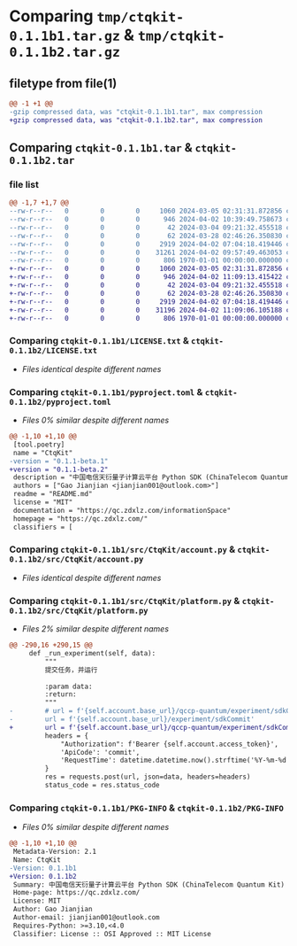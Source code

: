 # Comparing `tmp/ctqkit-0.1.1b1.tar.gz` & `tmp/ctqkit-0.1.1b2.tar.gz`

## filetype from file(1)

```diff
@@ -1 +1 @@
-gzip compressed data, was "ctqkit-0.1.1b1.tar", max compression
+gzip compressed data, was "ctqkit-0.1.1b2.tar", max compression
```

## Comparing `ctqkit-0.1.1b1.tar` & `ctqkit-0.1.1b2.tar`

### file list

```diff
@@ -1,7 +1,7 @@
--rw-r--r--   0        0        0     1060 2024-03-05 02:31:31.872856 ctqkit-0.1.1b1/LICENSE.txt
--rw-r--r--   0        0        0      946 2024-04-02 10:39:49.758673 ctqkit-0.1.1b1/pyproject.toml
--rw-r--r--   0        0        0       42 2024-03-04 09:21:32.455518 ctqkit-0.1.1b1/README.md
--rw-r--r--   0        0        0       62 2024-03-28 02:46:26.350830 ctqkit-0.1.1b1/src/CtqKit/__init__.py
--rw-r--r--   0        0        0     2919 2024-04-02 07:04:18.419446 ctqkit-0.1.1b1/src/CtqKit/account.py
--rw-r--r--   0        0        0    31261 2024-04-02 09:57:49.463053 ctqkit-0.1.1b1/src/CtqKit/platform.py
--rw-r--r--   0        0        0      806 1970-01-01 00:00:00.000000 ctqkit-0.1.1b1/PKG-INFO
+-rw-r--r--   0        0        0     1060 2024-03-05 02:31:31.872856 ctqkit-0.1.1b2/LICENSE.txt
+-rw-r--r--   0        0        0      946 2024-04-02 11:09:13.415422 ctqkit-0.1.1b2/pyproject.toml
+-rw-r--r--   0        0        0       42 2024-03-04 09:21:32.455518 ctqkit-0.1.1b2/README.md
+-rw-r--r--   0        0        0       62 2024-03-28 02:46:26.350830 ctqkit-0.1.1b2/src/CtqKit/__init__.py
+-rw-r--r--   0        0        0     2919 2024-04-02 07:04:18.419446 ctqkit-0.1.1b2/src/CtqKit/account.py
+-rw-r--r--   0        0        0    31196 2024-04-02 11:09:06.105188 ctqkit-0.1.1b2/src/CtqKit/platform.py
+-rw-r--r--   0        0        0      806 1970-01-01 00:00:00.000000 ctqkit-0.1.1b2/PKG-INFO
```

### Comparing `ctqkit-0.1.1b1/LICENSE.txt` & `ctqkit-0.1.1b2/LICENSE.txt`

 * *Files identical despite different names*

### Comparing `ctqkit-0.1.1b1/pyproject.toml` & `ctqkit-0.1.1b2/pyproject.toml`

 * *Files 0% similar despite different names*

```diff
@@ -1,10 +1,10 @@
 [tool.poetry]
 name = "CtqKit"
-version = "0.1.1-beta.1"
+version = "0.1.1-beta.2"
 description = "中国电信天衍量子计算云平台 Python SDK (ChinaTelecom Quantum Kit)"
 authors = ["Gao Jianjian <jianjian001@outlook.com>"]
 readme = "README.md"
 license = "MIT"
 documentation = "https://qc.zdxlz.com/informationSpace"
 homepage = "https://qc.zdxlz.com/"
 classifiers = [
```

### Comparing `ctqkit-0.1.1b1/src/CtqKit/account.py` & `ctqkit-0.1.1b2/src/CtqKit/account.py`

 * *Files identical despite different names*

### Comparing `ctqkit-0.1.1b1/src/CtqKit/platform.py` & `ctqkit-0.1.1b2/src/CtqKit/platform.py`

 * *Files 2% similar despite different names*

```diff
@@ -290,16 +290,15 @@
     def _run_experiment(self, data):
         """
         提交任务，并运行
 
         :param data:
         :return:
         """
-        # url = f'{self.account.base_url}/qccp-quantum/experiment/sdkCommit'
-        url = f'{self.account.base_url}/experiment/sdkCommit'
+        url = f'{self.account.base_url}/qccp-quantum/experiment/sdkCommit'
         headers = {
             "Authorization": f'Bearer {self.account.access_token}',
             'ApiCode': 'commit',
             'RequestTime': datetime.datetime.now().strftime('%Y-%m-%d %H:%M:%S')
         }
         res = requests.post(url, json=data, headers=headers)
         status_code = res.status_code
```

### Comparing `ctqkit-0.1.1b1/PKG-INFO` & `ctqkit-0.1.1b2/PKG-INFO`

 * *Files 0% similar despite different names*

```diff
@@ -1,10 +1,10 @@
 Metadata-Version: 2.1
 Name: CtqKit
-Version: 0.1.1b1
+Version: 0.1.1b2
 Summary: 中国电信天衍量子计算云平台 Python SDK (ChinaTelecom Quantum Kit)
 Home-page: https://qc.zdxlz.com/
 License: MIT
 Author: Gao Jianjian
 Author-email: jianjian001@outlook.com
 Requires-Python: >=3.10,<4.0
 Classifier: License :: OSI Approved :: MIT License
```

